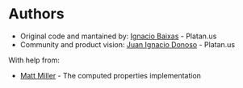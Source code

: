 Authors
=======

* Original code and mantained by: [Ignacio Baixas](https://github.com/iobaixas) - Platan.us
* Community and product vision: [Juan Ignacio Donoso](https://github.com/blackjid) - Platan.us

With help from:

* [Matt Miller](https://github.com/facultymatt) - The computed properties implementation
